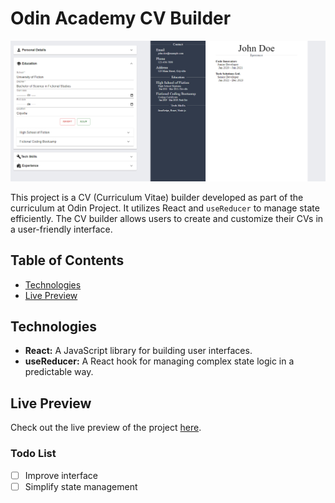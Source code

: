 # Odin Academy CV Builder
![screenshot](./public/ss.png)

This project is a CV (Curriculum Vitae) builder developed as part of the curriculum at Odin Project. It utilizes React and `useReducer` to manage state efficiently. The CV builder allows users to create and customize their CVs in a user-friendly interface.

## Table of Contents
- [Technologies](#technologies)
- [Live Preview](#live-preview)


## Technologies

- **React:** A JavaScript library for building user interfaces.
- **useReducer:** A React hook for managing complex state logic in a predictable way.

## Live Preview

Check out the live preview of the project [here](https://the-odin-project-sooty.vercel.app/).

### Todo List

- [ ] Improve interface
- [ ] Simplify state management
